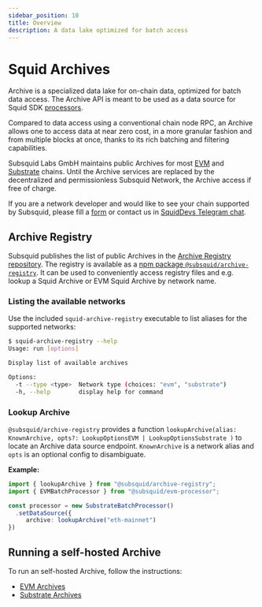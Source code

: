 ```yaml
---
sidebar_position: 10
title: Overview
description: A data lake optimized for batch access
---
```


# Squid Archives

Archive is a specialized data lake for on-chain data, optimized for batch data access. The Archive API is meant to be used as a data source for Squid SDK [processors](/basics/squid-processor). 

Compared to data access using a conventional chain node RPC, an Archive allows one to access data at near zero cost, in a more granular fashion and from multiple blocks at once, thanks to its rich batching and filtering capabilities.

Subsquid Labs GmbH maintains public Archives for most [EVM](/evm-indexing/configuration) and [Substrate](https://app.subsquid.io/archive) chains. Until the Archive services are replaced by the decentralized and permissionless Subsquid Network, the Archive access if free of charge.  

If you are a network developer and would like to see your chain supported by Subsquid, please fill a [form](https://forms.gle/ioVNFiPjZgvUNunY9) or contact us in [SquidDevs Telegram chat](https://t.me/HydraDevs).

## Archive Registry

Subsquid publishes the list of public Archives in the [Archive Registry repository](https://github.com/subsquid/archive-registry/). The registry is available as a [npm package `@subsquid/archive-registry`](https://www.npmjs.com/package/@subsquid/archive-registry). It can be used to conveniently access registry files and e.g. lookup a Squid Archive or EVM Squid Archive by network name.

### Listing the available networks

Use the included `squid-archive-registry` executable to list aliases for the supported networks:

```bash
$ squid-archive-registry --help
Usage: run [options]

Display list of available archives

Options:
  -t --type <type>  Network type (choices: "evm", "substrate")
  -h, --help        display help for command
```

### Lookup Archive

`@subsquid/archive-registry` provides a function 
`lookupArchive(alias: KnownArchive, opts?: LookupOptionsEVM | LookupOptionsSubstrate )` to locate an Archive data source endpoint. `KnownArchive` is a network alias and `opts` is an optional config to disambiguate.

**Example:**

```typescript
import { lookupArchive } from "@subsquid/archive-registry";
import { EVMBatchProcessor } from "@subsquid/evm-processor";

const processor = new SubstrateBatchProcessor()
  .setDataSource({
     archive: lookupArchive("eth-mainnet")
})
```

## Running a self-hosted Archive

To run an self-hosted Archive, follow the instructions:
- [EVM Archives](/archives/evm/self-hosted)
- [Substrate Archives](/archives/substrate/self-hosted)


